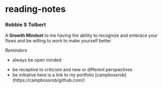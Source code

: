 # reading-notes

### Robbie S Tolbert
 A **Growth Mindset** to me having the ability to recognize and embrace your flaws and be willing to work to make yourself better

*Reminders*
+ always be open minded
* be receptive to criticism and new or different perspectives
* be initiative 
here is a link to my portfolio [campbossrob] (https://campbossrob/github.com/)
